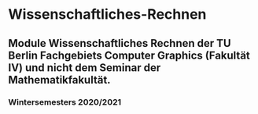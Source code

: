 # Wissenschaftliches-Rechnen
## Module Wissenschaftliches Rechnen der TU Berlin Fachgebiets Computer Graphics (Fakultät IV) und nicht dem Seminar der Mathematikfakultät.
### Wintersemesters 2020/2021
